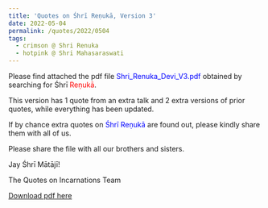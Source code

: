 ```yaml
---
title: 'Quotes on Śhrī Reṇukā, Version 3'
date: 2022-05-04
permalink: /quotes/2022/0504
tags:
  - crimson @ Shri Renuka
  - hotpink @ Shri Mahasaraswati
---
```


Please find attached the pdf file <font color="blue">Shri_Renuka_Devi_V3.pdf</font> obtained by searching for Śhrī <font color="red">Reṇukā</font>. 

This version has 1 quote from an extra talk and 2 extra versions of prior quotes, while everything has been updated.

If by chance extra quotes on <font color="blue">Śhrī Reṇukā</font> are found out, please kindly share them with all of us.  

Please share the file with all our brothers and sisters.  

Jay Śhrī Mātājī!  

The Quotes on Incarnations Team  

[Download pdf here](http://seven-teams.github.io/files/Shri_Renuka_Devi_V3.pdf)